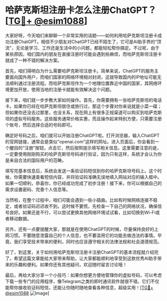 # 哈萨克斯坦注册卡怎么注册ChatGPT？[[TG💪+ @esim1088](https://t.me/s/esim1088)]

大家好呀，今天咱们来聊聊一个非常实用的话题——如何利用哈萨克斯坦注册卡成功注册ChatGPT。相信不少朋友对ChatGPT已经不陌生了，它可是AI助手界的“顶流”，无论是学习、工作还是生活中的小问题，都能轻松帮你搞定。不过呢，由于某些原因，咱们国内的朋友在直接注册时可能会遇到些麻烦，而哈萨克斯坦注册卡就成了一种不错的解决方案。

首先，咱们得明白为什么需要哈萨克斯坦注册卡。简单来说，ChatGPT的服务主要面向国外用户，而咱们国家的网络环境相对封闭，这就导致国内的IP地址可能无法顺利通过注册流程。而哈萨克斯坦作为一个地理位置靠近中国的国家，其网络环境更加开放，使用当地的注册卡就能有效解决这个问题。

接下来，咱们就一步步教大家如何操作。首先，你需要拥有一张哈萨克斯坦的电话卡。如果你已经在哈萨克斯坦居住或旅行过，那这个步骤对你来说就是小菜一碟；但如果你还没去过那里，也没关系，现在网上有很多正规渠道可以购买到哈萨克斯坦的虚拟号码服务。这些服务通常价格实惠，而且操作起来特别方便，只需要注册个账号，然后选择合适的号码即可。

确定好号码之后，咱们就可以开始注册ChatGPT啦。打开浏览器，输入ChatGPT的官网链接，通常会是类似“openai.com”这样的网址。进入页面后，你会看到一个醒目的“注册”按钮，点击它，然后按照提示填写相关信息。这里需要注意的是，一定要使用刚刚购买的哈萨克斯坦号码进行验证，因为只有这样，系统才会认为你是来自合法的国际用户的范畴。

填写完基本信息后，系统会发送一条验证码短信到你的哈萨克斯坦号码上。这个时候，你需要快速查看短信内容，并将验证码准确无误地填入网站对应的输入框中。如果一切顺利，恭喜你，你已经成功完成了初步注册！接下来，你可以根据自己的需求设置密码、完善个人信息等。

当然啦，在整个过程中，咱们可能会遇到一些小插曲。比如有时候网络连接不稳定，或者验证码迟迟收不到。这时候不要慌，先检查一下自己的网络状况，确保信号良好。如果还是不行，可以尝试更换其他网络环境试试看，比如切换到Wi-Fi或者移动数据。

另外，还有一点要提醒大家，那就是在使用ChatGPT的时候，尽量保持良好的上网习惯。不要随意泄露自己的个人信息，也不要滥用它的功能去做违法的事情。毕竟，我们享受技术带来的便利，同时也应该遵守相关的法律法规和社会道德规范。

好了，到这里，关于如何用哈萨克斯坦注册卡注册ChatGPT的基本流程就介绍完了。希望这篇文章能给大家带来帮助，让大家都能顺利地享受到这款优秀AI助手带来的乐趣和便利。如果你还有其他疑问，欢迎随时留言讨论哦！

最后，再给大家分享一个小技巧：如果你想更方便地管理你的虚拟号码，可以考虑下载一些专门的应用程序，像Telegram之类的即时通讯软件就很不错。它们不仅能帮你接收验证码短信，还能让你随时随地查看各种信息，超级实用！[[TG💪+ @esim1088](https://t.me/s/esim1088) ![Image](https://i.postimg.cc/4NQfJmqS/Snipaste-2025-05-13-00-14-12.png)]